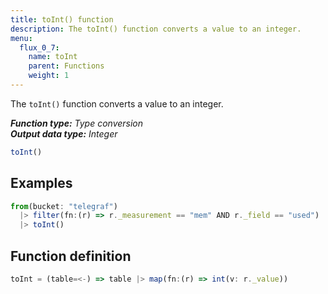 ```yaml
---
title: toInt() function
description: The toInt() function converts a value to an integer.
menu:
  flux_0_7:
    name: toInt
    parent: Functions
    weight: 1
---
```


The `toInt()` function converts a value to an integer.

_**Function type:** Type conversion_  
_**Output data type:** Integer_

```js
toInt()
```

## Examples
```js
from(bucket: "telegraf")
  |> filter(fn:(r) => r._measurement == "mem" AND r._field == "used")
  |> toInt()
```

## Function definition
```js
toInt = (table=<-) => table |> map(fn:(r) => int(v: r._value))
```
